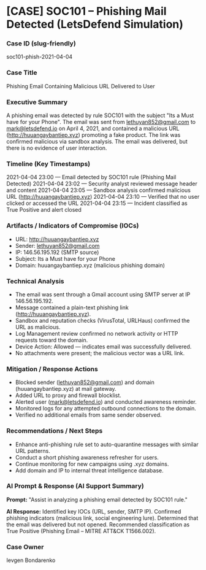 # [CASE] SOC101 – Phishing Mail Detected (LetsDefend Simulation)

### Case ID (slug-friendly)

soc101-phish-2021-04-04

### Case Title

Phishing Email Containing Malicious URL Delivered to User

### Executive Summary

A phishing email was detected by rule SOC101 with the subject "Its a Must have for your Phone". 
The email was sent from lethuyan852@gmail.com to mark@letsdefend.io on April 4, 2021, and contained a malicious URL (http://huuangaybantiep.xyz) promoting a fake product. 
The link was confirmed malicious via sandbox analysis. The email was delivered, but there is no evidence of user interaction.


### Timeline (Key Timestamps)

2021-04-04 23:00 — Email detected by SOC101 rule (Phishing Mail Detected)
2021-04-04 23:02 — Security analyst reviewed message header and content
2021-04-04 23:05 — Sandbox analysis confirmed malicious URL (http://huuangaybantiep.xyz)
2021-04-04 23:10 — Verified that no user clicked or accessed the URL
2021-04-04 23:15 — Incident classified as True Positive and alert closed


### Artifacts / Indicators of Compromise (IOCs)

- URL: http://huuangaybantiep.xyz
- Sender: lethuyan852@gmail.com
- IP: 146.56.195.192 (SMTP source)
- Subject: Its a Must have for your Phone
- Domain: huuangaybantiep.xyz (malicious phishing domain)


### Technical Analysis

- The email was sent through a Gmail account using SMTP server at IP 146.56.195.192.
- Message contained a plain-text phishing link (http://huuangaybantiep.xyz).
- Sandbox and reputation checks (VirusTotal, URLHaus) confirmed the URL as malicious.
- Log Management review confirmed no network activity or HTTP requests toward the domain.
- Device Action: Allowed — indicates email was successfully delivered.
- No attachments were present; the malicious vector was a URL link.


### Mitigation / Response Actions

- Blocked sender (lethuyan852@gmail.com) and domain (huuangaybantiep.xyz) at mail gateway.
- Added URL to proxy and firewall blocklist.
- Alerted user (mark@letsdefend.io) and conducted awareness reminder.
- Monitored logs for any attempted outbound connections to the domain.
- Verified no additional emails from same sender observed.


### Recommendations / Next Steps

- Enhance anti-phishing rule set to auto-quarantine messages with similar URL patterns.
- Conduct a short phishing awareness refresher for users.
- Continue monitoring for new campaigns using .xyz domains.
- Add domain and IP to internal threat intelligence database.


### AI Prompt & Response (AI Support Summary)

**Prompt:**
"Assist in analyzing a phishing email detected by SOC101 rule."

**AI Response:**
Identified key IOCs (URL, sender, SMTP IP). Confirmed phishing indicators (malicious link, social engineering lure). 
Determined that the email was delivered but not opened. 
Recommended classification as True Positive (Phishing Email – MITRE ATT&CK T1566.002).


### Case Owner

Ievgen Bondarenko
